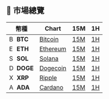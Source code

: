 ## 🧿 市場總覽

| 幣種 | Chart | 15M | 1H |
|------|-------|-----|-----|
| <img src="https://s3-symbol-logo.tradingview.com/crypto/XTVCBTC--big.svg" width="16" height="16" alt="BTC"> **BTC** | [Bitcoin](https://jacobhsu.github.io/crypto-watch/btc) | [15M](https://jacobhsu.github.io/altfins-widgets/BTC#15M) | [1H](https://jacobhsu.github.io/altfins-widgets/BTC#1H) |
| <img src="https://s3-symbol-logo.tradingview.com/crypto/XTVCETH--big.svg" width="16" height="16" alt="ETH"> **ETH** | [Ethereum](https://jacobhsu.github.io/crypto-watch/eth) | [15M](https://jacobhsu.github.io/altfins-widgets/ETH#15M) | [1H](https://jacobhsu.github.io/altfins-widgets/ETH#1H) |
| <img src="https://s3-symbol-logo.tradingview.com/crypto/XTVCSOL--big.svg" width="16" height="16" alt="SOL"> **SOL** | [Solana](https://jacobhsu.github.io/crypto-watch/sol) | [15M](https://jacobhsu.github.io/altfins-widgets/SOL#15M) | [1H](https://jacobhsu.github.io/altfins-widgets/SOL#1H) |
| <img src="https://s3-symbol-logo.tradingview.com/crypto/XTVCDOGE--big.svg" width="16" height="16" alt="DOGE"> **DOGE** | [Dogecoin](https://jacobhsu.github.io/crypto-watch/doge) | [15M](https://jacobhsu.github.io/altfins-widgets/DOGE#15M) | [1H](https://jacobhsu.github.io/altfins-widgets/DOGE#1H) |
| <img src="https://s3-symbol-logo.tradingview.com/crypto/XTVCXRP--big.svg" width="16" height="16" alt="XRP"> **XRP** | [Ripple](https://jacobhsu.github.io/crypto-watch/xrp) | [15M](https://jacobhsu.github.io/altfins-widgets/XRP#15M) | [1H](https://jacobhsu.github.io/altfins-widgets/XRP#1H) |
| <img src="https://s3-symbol-logo.tradingview.com/crypto/XTVCADA--big.svg" width="16" height="16" alt="ADA"> **ADA** | [Cardano](https://jacobhsu.github.io/crypto-watch/ada) | [15M](https://jacobhsu.github.io/altfins-widgets/ADA#15M) | [1H](https://jacobhsu.github.io/altfins-widgets/ADA#1H) | 